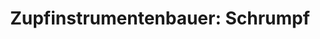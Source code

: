 ---
title: "Zupfinstrumentenbauer: Schrumpf"
url: /ihringen/zupfinstrumentenbauer-schrumpf/
shop: Musik
---
